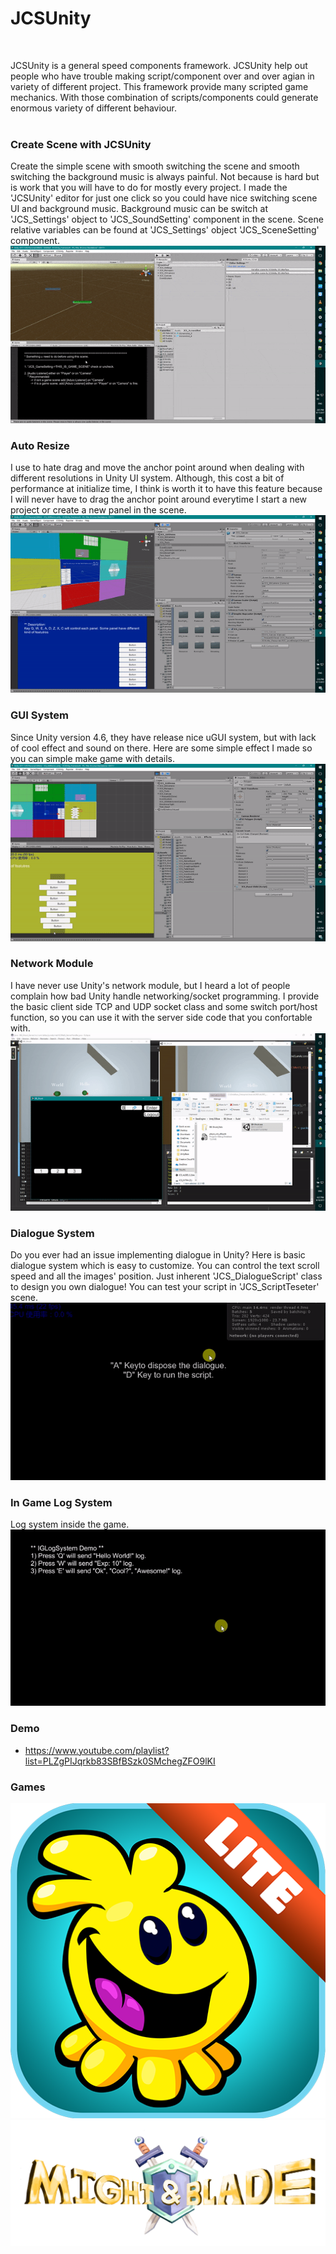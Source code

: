 # JCSUnity #
<br/>

JCSUnity is a general speed components framework. JCSUnity help out
people who have trouble making script/component over and over agian
in variety of different project. This framework provide many scripted
game mechanics. With those combination of scripts/components could
generate enormous variety of different behaviour. <br/><br/>

### Create Scene with JCSUnity ###
Create the simple scene with smooth switching the scene and smooth
switching the background music is always painful. Not because is
hard but is work that you will have to do for mostly every project. 
I made the 'JCSUnity' editor for just one click so you could have
nice switching scene UI and background music. Background music can
be switch at 'JCS_Settings' object to 'JCS_SoundSetting' component 
in the scene. Scene relative variables can be found at 'JCS_Settings' 
object 'JCS_SceneSetting' component.<br/>
<img src="./screen_shot/fast_create_scene.gif"/>

### Auto Resize ###
I use to hate drag and move the anchor point around when dealing
with different resolutions in Unity UI system. Although, this
cost a bit of performance at initialize time, I think is worth it to
have this feature because I will never have to drag the anchor point
around everytime I start a new project or create a new panel in the 
scene. <br/>
<img src="./screen_shot/auto_resize.gif"/>

### GUI System ###
Since Unity version 4.6, they have release nice uGUI system, but 
with lack of cool effect and sound on there. Here are some simple
effect I made so you can simple make game with details. <br/>
<img src="./screen_shot/GUI_system.gif"/>

### Network Module ###
I have never use Unity's network module, but I heard a lot of people
complain how bad Unity handle networking/socket programming. I provide
the basic client side TCP and UDP socket class and some switch 
port/host function, so you can use it with the server side code that 
you confortable with. <br/>
<img src="./screen_shot/network_module.gif"/>

### Dialogue System ###
Do you ever had an issue implementing dialogue in Unity? Here is basic
dialogue system which is easy to customize. You can control the text
scroll speed and all the images' position. Just inherent 'JCS_DialogueScript'
class to design you own dialogue! You can test your script in 'JCS_ScriptTeseter'
scene. <br/>
<img src="./screen_shot/dialogue_system.gif"/>

### In Game Log System ###
Log system inside the game. <br/>
<img src="./screen_shot/IGLog_system.gif"/>

### Demo ###
* https://www.youtube.com/playlist?list=PLZgPIJqrkb83SBfBSzk0SMchegZFO9lKI

### Games ###
<a href="https://play.google.com/store/apps/details?id=com.aau.jcs" target="_blank" width="100" height = "100">
  <img src="./games/hemlock_logo.png"/>
</a>
<a href="https://www.youtube.com/watch?v=si_G0zIo0P0&feature=youtu.be" target="_blank">
  <img src="./games/might_&_blade_logo.png"/>
</a>
